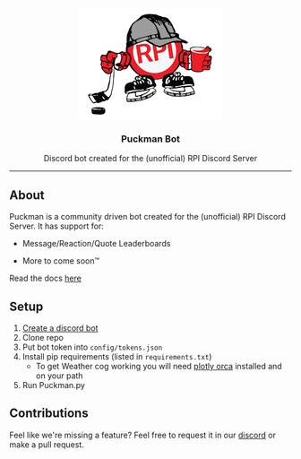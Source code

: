 <p align="center">
	<img src="assets/puckman.png" alt="Puckman Bot">
</p>

<h3 align="center">Puckman Bot</h3>
<p align="center">Discord bot created for the (unofficial) RPI Discord Server<p>

---

## About
Puckman is a community driven bot created for the (unofficial) RPI Discord Server. It has support for:

* Message/Reaction/Quote Leaderboards

* More to come soon™

Read the docs [here](https://moelandblue.github.io/Puckman-Bot/documentation.html)

## Setup
1. [Create a discord bot](https://github.com/reactiflux/discord-irc/wiki/Creating-a-discord-bot-&-getting-a-token)
2. Clone repo
3. Put bot token into `config/tokens.json`
4. Install pip requirements (listed in `requirements.txt`)
    - To get Weather cog working you will need [plotly orca](https://github.com/plotly/orca) installed and on your path
5. Run Puckman.py

## Contributions
Feel like we're missing a feature? Feel free to request it in our [discord](https://www.discord.gg/zN7UPWN) or make a pull request.